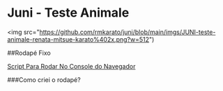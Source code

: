 # Juni - Teste Animale

<img src="https://github.com/rmkarato/juni/blob/main/imgs/JUNI-teste-animale-renata-mitsue-karato%402x.png?w=512")

##Rodapé Fixo

[Script Para Rodar No Console do Navegador](http://google.com/)

###Como criei o rodapé?

